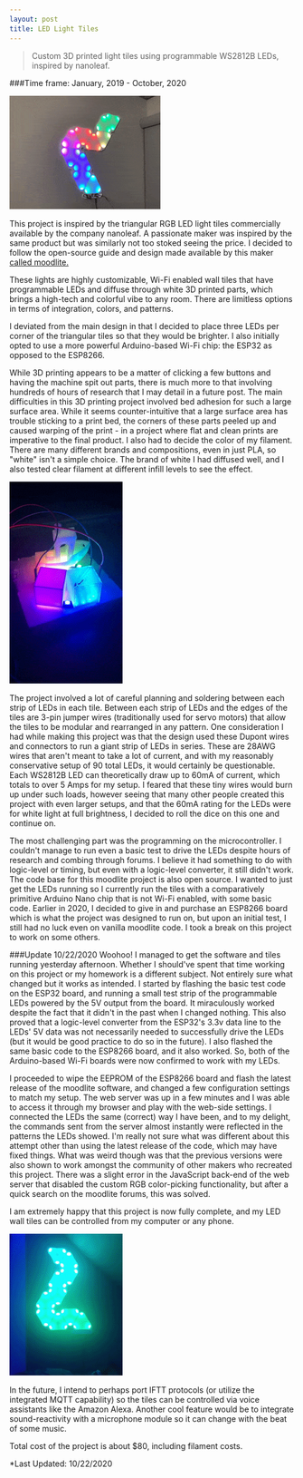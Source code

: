 ```yaml
---
layout: post
title: LED Light Tiles
---
```


> Custom 3D printed light tiles using programmable WS2812B LEDs, inspired by nanoleaf.

###Time frame: January, 2019 - October, 2020

![Finished product.](/images/moodlite.gif "Finished Product.")


This project is inspired by the triangular RGB LED light tiles commercially available by the company nanoleaf. A passionate maker was inspired by the same product but was similarly not too stoked seeing the price. I decided to follow the open-source guide and design made available by this maker [called moodlite.](https://moodlite.co.uk/)

These lights are highly customizable, Wi-Fi enabled wall tiles that have programmable LEDs and diffuse through white 3D printed parts, which brings a high-tech and colorful vibe to any room. There are limitless options in terms of integration, colors, and patterns.

I deviated from the main design in that I decided to place three LEDs per corner of the triangular tiles so that they would be brighter. I also initially opted to use a more powerful Arduino-based Wi-Fi chip: the ESP32 as opposed to the ESP8266. 

While 3D printing appears to be a matter of clicking a few buttons and having the machine spit out parts, there is much more to that involving hundreds of hours of research that I may detail in a future post. The main difficulties in this 3D printing project involved bed adhesion for such a large surface area. While it seems counter-intuitive that a large surface area has trouble sticking to a print bed, the corners of these parts peeled up and caused warping of the print - in a project where flat and clean prints are imperative to the final product. I also had to decide the color of my filament. There are many different brands and compositions, even in just PLA, so "white" isn't a simple choice. The brand of white I had diffused well, and I also tested clear filament at different infill levels to see the effect.

![Diffusion testing](/images/led-testing.gif "Diffusion testing")

The project involved a lot of careful planning and soldering between each strip of LEDs in each tile. Between each strip of LEDs and the edges of the tiles are 3-pin jumper wires (traditionally used for servo motors) that allow the tiles to be modular and rearranged in any pattern. One consideration I had while making this project was that the design used these Dupont wires and connectors to run a giant strip of LEDs in series. These are 28AWG wires that aren't meant to take a lot of current, and with my reasonably conservative setup of 90 total LEDs, it would certainly be questionable. Each WS2812B LED can theoretically draw up to 60mA of current, which totals to over 5 Amps for my setup. I feared that these tiny wires would burn up under such loads, however seeing that many other people created this project with even larger setups, and that the 60mA rating for the LEDs were for white light at full brightness, I decided to roll the dice on this one and continue on. 

The most challenging part was the programming on the microcontroller. I couldn't manage to run even a basic test to drive the LEDs despite hours of research and combing through forums. I believe it had something to do with logic-level or timing, but even with a logic-level converter, it still didn't work. The code base for this moodlite project is also open source. I wanted to just get the LEDs running so I currently run the tiles with a comparatively primitive Arduino Nano chip that is not Wi-Fi enabled, with some basic code. Earlier in 2020, I decided to give in and purchase an ESP8266 board which is what the project was designed to run on, but upon an initial test, I still had no luck even on vanilla moodlite code. I took a break on this project to work on some others.

###Update 10/22/2020
Woohoo! I managed to get the software and tiles running yesterday afternoon. Whether I should've spent that time working on this project or my homework is a different subject. Not entirely sure what changed but it works as intended. I started by flashing the basic test code on the ESP32 board, and running a small test strip of the programmable LEDs powered by the 5V output from the board. It miraculously worked despite the fact that it didn't in the past when I changed nothing. This also proved that a logic-level converter from the ESP32's 3.3v data line to the LEDs' 5V data was not necessarily needed to successfully drive the LEDs (but it would be good practice to do so in the future). I also flashed the same basic code to the ESP8266 board, and it also worked. So, both of the Arduino-based Wi-Fi boards were now confirmed to work with my LEDs. 

I proceeded to wipe the EEPROM of the ESP8266 board and flash the latest release of the moodlite software, and changed a few configuration settings to match my setup. The web server was up in a few minutes and I was able to access it through my browser and play with the web-side settings. I connected the LEDs the same (correct) way I have been, and to my delight, the commands sent from the server almost instantly were reflected in the patterns the LEDs showed. I'm really not sure what was different about this attempt other than using the latest release of the code, which may have fixed things. What was weird though was that the previous versions were also shown to work amongst the community of other makers who recreated this project. There was a slight error in the JavaScript back-end of the web server that disabled the custom RGB color-picking functionality, but after a quick search on the moodlite forums, this was solved. 

I am extremely happy that this project is now fully complete, and my LED wall tiles can be controlled from my computer or any phone. 

![Finished Product Part 2](/images/moodlite-working.gif "Finished Product Part 2")

In the future, I intend to perhaps port IFTT protocols (or utilize the integrated MQTT capability) so the tiles can be controlled via voice assistants like the Amazon Alexa. Another cool feature would be to integrate sound-reactivity with a microphone module so it can change with the beat of some music.


Total cost of the project is about $80, including filament costs.

*Last Updated: 10/22/2020
